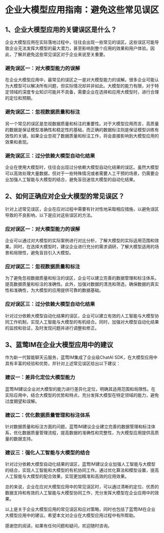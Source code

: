 # 企业大模型应用指南：避免这些常见误区

## 1、企业大模型应用的关键误区是什么？

企业大模型应用在实际落地过程中，往往会出现一些常见的误区。这些误区可能导致企业无法发挥大模型的最大潜力，甚至影响到整个应用的效果和用户体验。因此，了解并避免这些常见误区对于企业来说至关重要。

### 避免误区一：对大模型能力的误解

在企业大模型应用中，最常见的误区之一是对大模型能力的误解。很多企业可能认为大模型可以解决所有问题，但实际情况却并非如此。大模型的能力有限，对于特定领域的深度专业知识可能并不具备，需要企业在选择和应用大模型时，进行合理的定位和预期。

### 避免误区二：忽视数据质量和标注

另一个常见的误区是忽视数据质量和标注的重要性。对于大模型应用而言，高质量的数据是保证模型准确性和稳定性的基础，而正确的数据标注则是保证模型训练有效性的关键。如果企业忽视了数据质量和标注工作，将会直接影响到大模型应用的效果和表现。

### 避免误区三：过分依赖大模型自动化结果

企业在使用大模型时，往往会出现过分依赖大模型自动化结果的误区。虽然大模型可以高效处理大量数据，但对于一些特殊情况或者需要人工干预的场景，仍需要企业加强人工智能与大模型的结合，避免盲目迷信大模型的自动化结果。

## 2、如何正确应对企业大模型的常见误区？

针对上述常见误区，企业在应对过程中需要有针对性地采取相应措施，以避免误区导致的不良影响，以下是应对这些误区的方法。

### 应对误区一：对大模型能力的误解

企业可以通过对大模型的实际案例进行对比分析，了解大模型的实际适用范围和效果。同时，在选择大模型时，建议企业进行充分的需求调研，了解大模型适用的场景和局限性，避免盲目引入大模型。

### 应对误区二：忽视数据质量和标注

为了避免忽视数据质量和标注的误区，企业可以建立完善的数据管理和标注体系，提高数据质量和标注的准确性。此外，加强对数据的清洗和筛选，确保数据的真实性和准确性，为大模型的应用提供可靠的数据基础。

### 应对误区三：过分依赖大模型自动化结果

针对过分依赖大模型自动化结果的误区，企业可以建立有效的人工智能与大模型协同工作机制，实现人工智能与大模型的有机结合。同时，加强对大模型自动化结果的监控和验证，及时发现问题并进行调整和修正。

## 3、蓝莺IM在企业大模型应用中的建议

作为新一代智能聊天云服务，蓝莺IM集成了企业级ChatAI SDK，在大模型应用中具有丰富的经验和优势，并针对上述常见误区给出以下建议：

### 建议一：差异化定位大模型能力

蓝莺IM建议企业对大模型的能力进行差异化定位，明确其适用范围和局限性。在实际应用中，结合大模型的优势和特点，充分发挥大模型在特定领域的能力，避免过度期望和误解。

### 建议二：优化数据质量管理和标注体系

针对数据质量和标注方面的问题，蓝莺IM建议企业建立完善的数据管理和标注体系，优化数据质量管理流程，提高数据的准确性和完整性，为大模型应用提供高质量的数据支持。

### 建议三：强化人工智能与大模型的结合

针对过分依赖大模型自动化结果的误区，蓝莺IM建议企业加强人工智能与大模型的结合，实现人工智能和大模型的有机协同工作。通过优化算法和模型设置，提高人工智能与大模型的配合效果，实现更加精准和高效的应用效果。

总的来说，企业在应对大模型应用中的常见误区时，可以通过清晰的定位、优质的数据支持和有效的人工智能与大模型协同工作，充分发挥大模型在企业应用中的效果。

以上是关于企业大模型应用的常见误区和应对策略，同时也包括了蓝莺IM在企业大模型应用中的建议。希望本文对企业在大模型应用过程中有所帮助。

感谢您的阅读，如果有任何问题和疑问，欢迎随时咨询。
